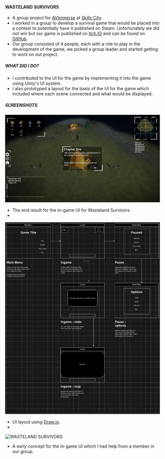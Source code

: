 #### WASTELAND SURVIVORS
- A group project for [AVImmerse](https://www.avimmerse.com/) at [Skills City](https://www.skills-city.com/).
- I worked in a group to develop a survival game that would be placed into a contest to potentially have it published on Steam.
Unfortunately we did not win but our game is published on [Itch.IO](https://aletdownofstate.itch.io/wasteland-survivors-rebuilding-hope) and can be found on [GitHub](https://github.com/Aletdownofstate/WastelandSurvivorsGE3).
- Our group consisted of 4 people, each with a role to play in the development of the game, we picked a group leader and started getting to work on out project.
##### WHAT DID I DO?
- I contributed to the UI for the game by implementing it into the game using Unity's UI system.
- I also prototyped a layout for the basis of the UI for the game which included where each scene connected and what would be displayed. 
##### SCREENSHOTS
![WASTELAND SURVIVORS](/assets/img/thumbnail/Wasteland%20Survivors%20GE3.png)
- The end result for the in-game UI for Wasteland Survivors.
-
![WASTELAND SURVIVORS](/assets/img/misc/wasteland_survivors/1.png)
- UI layout using [Draw.io](https://app.diagrams.net/).
-
![WASTELAND SURVIVORS](/assets/img/misc/wasteland_survivors/2.png)
- A early concept for the in-game UI which I had help from a member in our group.